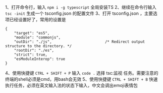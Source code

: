 
1、打开命令行，输入 `npm i -g typescript` 全局安装TS
2、继续在命令行输入 `tsc -init` 生成一个 tsconfig.json 的配置文件
3、打开 tsconfig.json ，主要选项已经设置好了，常用的设置是
```
{
    "target": "es5",
    "module": "commonjs",
    "outDir": "./js",                        /* Redirect output structure to the directory. */
    "rootDir": "./es",  
    "strict": true, 
    "esModuleInterop": true
}
```
4、使用快捷键 `CTRL + SHIFT + P` 输入 `code .` 选择 tsc:监视 任务。需要注意的终端的shell必须是cmd，用bash会无效
5、使用快捷键 `CTRL + SHIFT + B` 快速执行任务，必须在英文输入法的状态下输入，中文会调出emoji表情包
